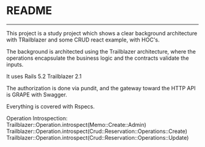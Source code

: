# README
--------


This project is a study project which shows a clear background architecture with TRailblazer and some CRUD react example, with HOC's.


The background is architected using the Trailblazer architecture, where the operations encapsulate the business logic and the contracts validate the inputs.


It uses Rails 5.2
Trailblazer 2.1


The authorization is done via pundit, and the gateway toward the HTTP API is GRAPE with Swagger.


Everything is covered with Rspecs.

Operation Introspection:
Trailblazer::Operation.introspect(Memo::Create::Admin)
Trailblazer::Operation.introspect(Crud::Reservation::Operations::Create)
Trailblazer::Operation.introspect(Crud::Reservation::Operations::Update)
